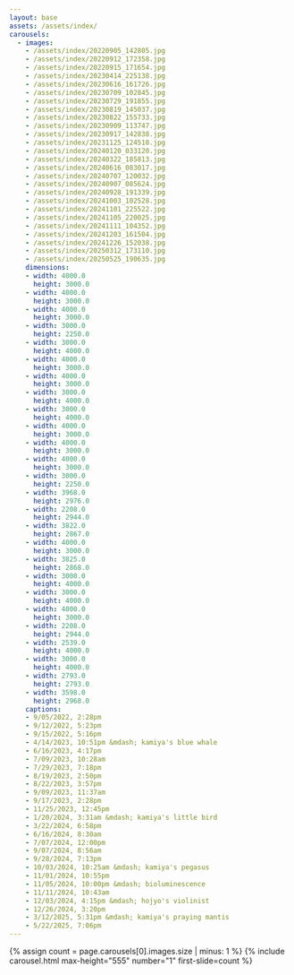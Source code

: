 ```yaml
---
layout: base
assets: /assets/index/
carousels:
  - images:
    - /assets/index/20220905_142805.jpg
    - /assets/index/20220912_172358.jpg
    - /assets/index/20220915_171654.jpg
    - /assets/index/20230414_225138.jpg
    - /assets/index/20230616_161726.jpg
    - /assets/index/20230709_102845.jpg
    - /assets/index/20230729_191855.jpg
    - /assets/index/20230819_145037.jpg
    - /assets/index/20230822_155733.jpg
    - /assets/index/20230909_113747.jpg
    - /assets/index/20230917_142838.jpg
    - /assets/index/20231125_124518.jpg
    - /assets/index/20240120_033120.jpg
    - /assets/index/20240322_185813.jpg
    - /assets/index/20240616_083017.jpg
    - /assets/index/20240707_120032.jpg
    - /assets/index/20240907_085624.jpg
    - /assets/index/20240928_191339.jpg
    - /assets/index/20241003_102528.jpg
    - /assets/index/20241101_225522.jpg
    - /assets/index/20241105_220025.jpg
    - /assets/index/20241111_104352.jpg
    - /assets/index/20241203_161504.jpg
    - /assets/index/20241226_152038.jpg
    - /assets/index/20250312_173110.jpg
    - /assets/index/20250525_190635.jpg
    dimensions:
    - width: 4000.0
      height: 3000.0
    - width: 4000.0
      height: 3000.0
    - width: 4000.0
      height: 3000.0
    - width: 3000.0
      height: 2250.0
    - width: 3000.0
      height: 4000.0
    - width: 4000.0
      height: 3000.0
    - width: 4000.0
      height: 3000.0
    - width: 3000.0
      height: 4000.0
    - width: 3000.0
      height: 4000.0
    - width: 4000.0
      height: 3000.0
    - width: 4000.0
      height: 3000.0
    - width: 4000.0
      height: 3000.0
    - width: 3000.0
      height: 2250.0
    - width: 3968.0
      height: 2976.0
    - width: 2208.0
      height: 2944.0
    - width: 3822.0
      height: 2867.0
    - width: 4000.0
      height: 3000.0
    - width: 3825.0
      height: 2868.0
    - width: 3000.0
      height: 4000.0
    - width: 3000.0
      height: 4000.0
    - width: 4000.0
      height: 3000.0
    - width: 2208.0
      height: 2944.0
    - width: 2539.0
      height: 4000.0
    - width: 3000.0
      height: 4000.0
    - width: 2793.0
      height: 2793.0
    - width: 3598.0
      height: 2968.0
    captions:
    - 9/05/2022, 2:28pm
    - 9/12/2022, 5:23pm
    - 9/15/2022, 5:16pm 
    - 4/14/2023, 10:51pm &mdash; kamiya's blue whale
    - 6/16/2023, 4:17pm
    - 7/09/2023, 10:28am
    - 7/29/2023, 7:18pm
    - 8/19/2023, 2:50pm
    - 8/22/2023, 3:57pm
    - 9/09/2023, 11:37am
    - 9/17/2023, 2:28pm 
    - 11/25/2023, 12:45pm
    - 1/20/2024, 3:31am &mdash; kamiya's little bird
    - 3/22/2024, 6:58pm
    - 6/16/2024, 8:30am
    - 7/07/2024, 12:00pm
    - 9/07/2024, 8:56am
    - 9/28/2024, 7:13pm
    - 10/03/2024, 10:25am &mdash; kamiya's pegasus
    - 11/01/2024, 10:55pm
    - 11/05/2024, 10:00pm &mdash; bioluminescence
    - 11/11/2024, 10:43am
    - 12/03/2024, 4:15pm &mdash; hojyo's violinist
    - 12/26/2024, 3:20pm
    - 3/12/2025, 5:31pm &mdash; kamiya's praying mantis
    - 5/22/2025, 7:06pm
---
```


{% assign count = page.carousels[0].images.size | minus: 1 %}
{% include carousel.html max-height="555" number="1" first-slide=count %}
